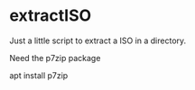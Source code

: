 # extractISO

Just a little script to extract a ISO in a directory.

Need the p7zip package

apt install p7zip
